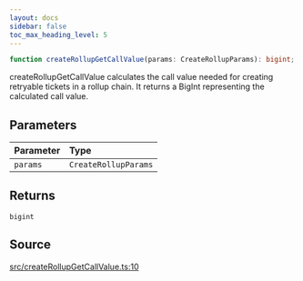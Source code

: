 ```yaml
---
layout: docs
sidebar: false
toc_max_heading_level: 5
---
```


```ts
function createRollupGetCallValue(params: CreateRollupParams): bigint;
```

createRollupGetCallValue calculates the call value needed for creating
retryable tickets in a rollup chain. It returns a BigInt representing
the calculated call value.

## Parameters

| Parameter | Type                 |
| :-------- | :------------------- |
| `params`  | `CreateRollupParams` |

## Returns

`bigint`

## Source

[src/createRollupGetCallValue.ts:10](https://github.com/OffchainLabs/arbitrum-orbit-sdk/blob/9d5595a042e42f7d6b9af10a84816c98ea30f330/src/createRollupGetCallValue.ts#L10)
